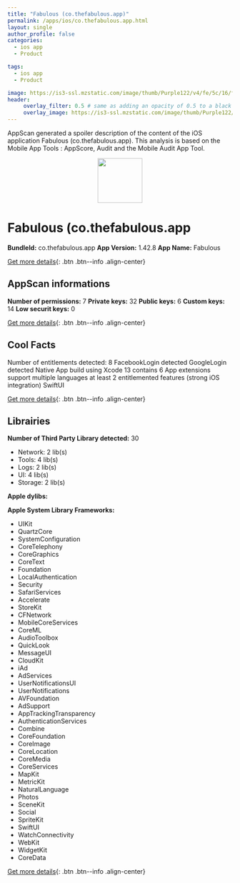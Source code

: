 ```yaml
---
title: "Fabulous (co.thefabulous.app)"
permalink: /apps/ios/co.thefabulous.app.html
layout: single
author_profile: false
categories: 
  - ios app 
  - Product 

tags: 
  - ios app 
  - Product 

image: https://is3-ssl.mzstatic.com/image/thumb/Purple122/v4/fe/5c/16/fe5c1679-70b0-8460-8eaf-536967196e2c/AppIcon-0-1x_U007emarketing-0-4-0-85-220.png/512x512bb.jpg
header: 
     overlay_filter: 0.5 # same as adding an opacity of 0.5 to a black background
     overlay_image: https://is3-ssl.mzstatic.com/image/thumb/Purple122/v4/fe/5c/16/fe5c1679-70b0-8460-8eaf-536967196e2c/AppIcon-0-1x_U007emarketing-0-4-0-85-220.png/512x512bb.jpg
---
```

AppScan generated a spoiler description of the content of the iOS application Fabulous (co.thefabulous.app). This analysis is based on the Mobile App Tools : AppScore, Audit and the Mobile Audit App Tool.

  
  
<div style="text-align: center;"><img src="https://is3-ssl.mzstatic.com/image/thumb/Purple122/v4/fe/5c/16/fe5c1679-70b0-8460-8eaf-536967196e2c/AppIcon-0-1x_U007emarketing-0-4-0-85-220.png/512x512bb.jpg" width="100" height="100"></div>  
  
# Fabulous (co.thefabulous.app

**BundleId:** co.thefabulous.app
**App Version:** 1.42.8
**App Name:** Fabulous


[Get more details](/pricing.html){: .btn .btn--info .align-center}  
  
## AppScan informations 

**Number of permissions:** 7
**Private keys:** 32
**Public keys:** 6
**Custom keys:** 14
**Low securit keys:** 0
  
[Get more details](/pricing.html){: .btn .btn--info .align-center}

## Cool Facts

Number of entitlements detected: 8
FacebookLogin detected
GoogleLogin detected
Native App
build using Xcode 13
contains 6 App extensions
support multiple languages
at least 2 entitlemented features (strong iOS integration)
SwiftUI
  
[Get more details](/pricing.html){: .btn .btn--info .align-center}

## Librairies 
**Number of Third Party Library detected:** 30
- Network: 2 lib(s)
- Tools: 4 lib(s)
- Logs: 2 lib(s)
- UI: 4 lib(s)
- Storage: 2 lib(s)

**Apple dylibs:**


**Apple System Library Frameworks:**
- UIKit
- QuartzCore
- SystemConfiguration
- CoreTelephony
- CoreGraphics
- CoreText
- Foundation
- LocalAuthentication
- Security
- SafariServices
- Accelerate
- StoreKit
- CFNetwork
- MobileCoreServices
- CoreML
- AudioToolbox
- QuickLook
- MessageUI
- CloudKit
- iAd
- AdServices
- UserNotificationsUI
- UserNotifications
- AVFoundation
- AdSupport
- AppTrackingTransparency
- AuthenticationServices
- Combine
- CoreFoundation
- CoreImage
- CoreLocation
- CoreMedia
- CoreServices
- MapKit
- MetricKit
- NaturalLanguage
- Photos
- SceneKit
- Social
- SpriteKit
- SwiftUI
- WatchConnectivity
- WebKit
- WidgetKit
- CoreData


  
[Get more details](/pricing.html){: .btn .btn--info .align-center}

